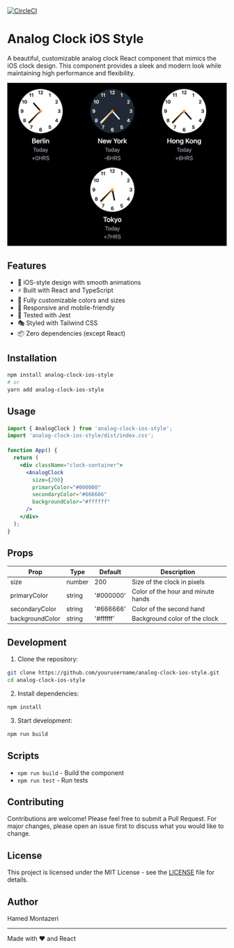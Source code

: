 [![CircleCI](https://dl.circleci.com/status-badge/img/gh/hmontazeri/Analag-Clock-iOS-Style/tree/main.svg?style=svg)](https://dl.circleci.com/status-badge/redirect/gh/hmontazeri/Analag-Clock-iOS-Style/tree/main)

# Analog Clock iOS Style

A beautiful, customizable analog clock React component that mimics the iOS clock design. This component provides a sleek and modern look while maintaining high performance and flexibility.

![Analog Clock iOS Style](ios-analog-clock.png)

## Features

- 🎨 iOS-style design with smooth animations
- ⚡️ Built with React and TypeScript
- 🎯 Fully customizable colors and sizes
- 📱 Responsive and mobile-friendly
- 🧪 Tested with Jest
- 🎭 Styled with Tailwind CSS
- 📦 Zero dependencies (except React)

## Installation

```bash
npm install analog-clock-ios-style
# or
yarn add analog-clock-ios-style
```

## Usage

```jsx
import { AnalogClock } from 'analog-clock-ios-style';
import 'analog-clock-ios-style/dist/index.css';

function App() {
  return (
    <div className="clock-container">
      <AnalogClock
        size={200}
        primaryColor="#000000"
        secondaryColor="#666666"
        backgroundColor="#ffffff"
      />
    </div>
  );
}
```

## Props

| Prop            | Type   | Default   | Description                        |
| --------------- | ------ | --------- | ---------------------------------- |
| size            | number | 200       | Size of the clock in pixels        |
| primaryColor    | string | '#000000' | Color of the hour and minute hands |
| secondaryColor  | string | '#666666' | Color of the second hand           |
| backgroundColor | string | '#ffffff' | Background color of the clock      |

## Development

1. Clone the repository:

```bash
git clone https://github.com/yourusername/analog-clock-ios-style.git
cd analog-clock-ios-style
```

2. Install dependencies:

```bash
npm install
```

3. Start development:

```bash
npm run build
```

## Scripts

- `npm run build` - Build the component
- `npm run test` - Run tests

## Contributing

Contributions are welcome! Please feel free to submit a Pull Request. For major changes, please open an issue first to discuss what you would like to change.

## License

This project is licensed under the MIT License - see the [LICENSE](LICENSE) file for details.

## Author

Hamed Montazeri

---

Made with ❤️ and React
